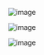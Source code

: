 ![image](https://github.com/user-attachments/assets/a3da0a93-c992-41fe-b011-2d0ccabe0e57)

![image](https://github.com/user-attachments/assets/6fe639cd-5267-4cfc-ae1d-c20a1ea93d6a)

![image](https://github.com/user-attachments/assets/2a140b21-b2e7-44c8-b96d-2e9f3a468c73)



